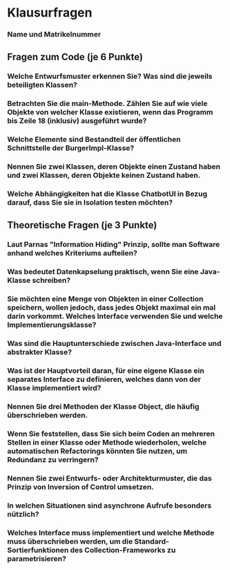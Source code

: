 # Klausurfragen

### Name und Matrikelnummer

## Fragen zum Code (je 6 Punkte)

### Welche Entwurfsmuster erkennen Sie? Was sind die jeweils beteiligten Klassen?

### Betrachten Sie die main-Methode. Zählen Sie auf wie viele Objekte von welcher Klasse existieren, wenn das Programm bis Zeile 18 (inklusiv) ausgeführt wurde?

### Welche Elemente sind Bestandteil der öffentlichen Schnittstelle der BurgerImpl-Klasse?

### Nennen Sie zwei Klassen, deren Objekte einen Zustand haben und zwei Klassen, deren Objekte keinen Zustand haben.

### Welche Abhängigkeiten hat die Klasse ChatbotUI in Bezug darauf, dass Sie sie in Isolation testen möchten?

## Theoretische Fragen (je 3 Punkte)

### Laut Parnas "Information Hiding" Prinzip, sollte man Software anhand welches Kriteriums aufteilen?

### Was bedeutet Datenkapselung praktisch, wenn Sie eine Java-Klasse schreiben?

### Sie möchten eine Menge von Objekten in einer Collection speichern, wollen jedoch, dass jedes Objekt maximal ein mal darin vorkommt. Welches Interface verwenden Sie und welche Implementierungsklasse?

### Was sind die Hauptunterschiede zwischen Java-Interface und abstrakter Klasse?

### Was ist der Hauptvorteil daran, für eine eigene Klasse ein separates Interface zu definieren, welches dann von der Klasse implementiert wird?

### Nennen Sie drei Methoden der Klasse Object, die häufig überschrieben werden.

### Wenn Sie feststellen, dass Sie sich beim Coden an mehreren Stellen in einer Klasse oder Methode wiederholen, welche automatischen Refactorings könnten Sie nutzen, um Redundanz zu verringern? 

### Nennen Sie zwei Entwurfs- oder Architekturmuster, die das Prinzip von Inversion of Control umsetzen.

### In welchen Situationen sind asynchrone Aufrufe besonders nützlich?

### Welches Interface muss implementiert und welche Methode muss überschrieben werden, um die Standard-Sortierfunktionen des Collection-Frameworks zu parametrisieren?